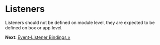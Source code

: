 # Listeners

Listeners should not be defined on module level, they are expected to be defined on box or app level.

**Next**: [Event-Listener Bindings &raquo;](event-listener-bindings.md)